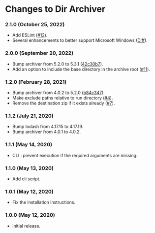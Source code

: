 # Changes to Dir Archiver

### 2.1.0 (October 25, 2022)

* Add ESLint ([#12](https://github.com/Ismail-elkorchi/dir-archiver/pull/12)).
* Several enhancements to better support Microsoft Windows ([Diff](https://github.com/Ismail-elkorchi/dir-archiver/compare/2.0.0...v2.1.0)).

### 2.0.0 (September 20, 2022)

* Bump archiver from 5.2.0 to 5.3.1 ([42c30b7](https://github.com/Ismail-elkorchi/dir-archiver/commit/42c30b7a3b7fa0b3101e21559f1774f45d2f06ce)).
* Add an option to include the base directory in the archive root ([#11](https://github.com/Ismail-elkorchi/dir-archiver/pull/11)).

### 1.2.0 (February 28, 2021)

* Bump archiver from 4.0.2 to 5.2.0 ([b84c347](https://github.com/Ismail-elkorchi/dir-archiver/commit/b84c34731617c57b7c439f15910fcc8fa00747b2)).
* Make exclude paths relative to run directory ([#4](https://github.com/Ismail-elkorchi/dir-archiver/pull/4)).
* Remove the destination zip if it exists already ([#7](https://github.com/Ismail-elkorchi/dir-archiver/pull/7)).

### 1.1.2 (July 21, 2020)

* Bump lodash from 4.17.15 to 4.17.19.
* Bump archiver from 4.0.1 to 4.0.2.

### 1.1.1 (May 14, 2020)

* CLI : prevent execution if the required arguments are missing.

### 1.1.0 (May 13, 2020)

* Add cli script.

### 1.0.1 (May 12, 2020)

* Fix the installation instructions.

### 1.0.0 (May 12, 2020)

* initial release.